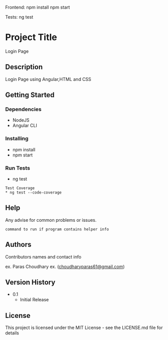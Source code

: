 Frontend:
    npm install
    npm start

Tests:
    ng test


# Project Title

Login Page

## Description

Login Page using Angular,HTML and CSS

## Getting Started

### Dependencies

* NodeJS
* Angular CLI

### Installing

* npm install
* npm start

### Run Tests

* ng test
```
Test Coverage
* ng test --code-coverage
```

## Help

Any advise for common problems or issues.
```
command to run if program contains helper info
```

## Authors

Contributors names and contact info

ex. Paras Choudhary 
ex. (choudharyparas61@gmail.com)

## Version History

* 0.1
    * Initial Release

## License

This project is licensed under the MIT License - see the LICENSE.md file for details

